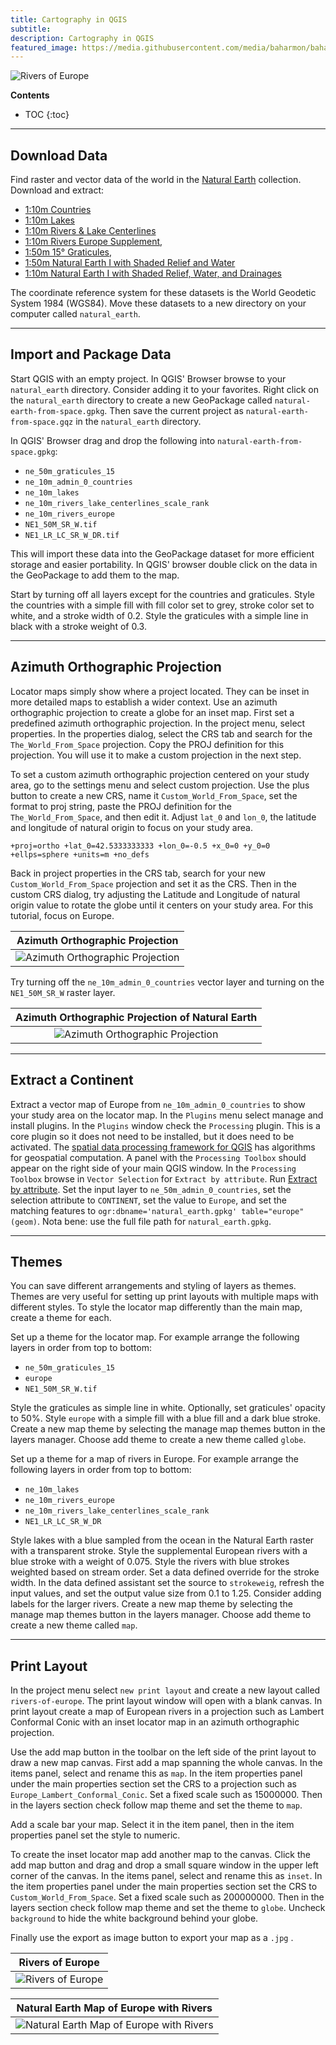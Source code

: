 ```yaml
---
title: Cartography in QGIS
subtitle:
description: Cartography in QGIS
featured_image: https://media.githubusercontent.com/media/baharmon/baharmon.github.io/master/images/natural-earth/natural-earth-europe.jpg
---
```


![Rivers of Europe](https://media.githubusercontent.com/media/baharmon/baharmon.github.io/master/images/natural-earth/natural-earth-europe.jpg)

**Contents**
* TOC
{:toc}

---

## Download Data

Find <i class="ms ms-raster"></i> raster
and <i class="ms ms-line"></i> vector data
of the world in the
[Natural Earth](https://www.naturalearthdata.com/) collection.
Download and extract:
* <i class="ms ms-polygon"></i>
[1:10m Countries](https://www.naturalearthdata.com/http//www.naturalearthdata.com/download/10m/cultural/ne_10m_admin_0_countries.zip)
* <i class="ms ms-polygon"></i>
[1:10m Lakes](https://www.naturalearthdata.com/http//www.naturalearthdata.com/download/10m/physical/ne_10m_lakes.zip)
* <i class="ms ms-line"></i>
[1:10m Rivers & Lake Centerlines](https://www.naturalearthdata.com/http//www.naturalearthdata.com/download/10m/physical/ne_10m_rivers_lake_centerlines_scale_rank.zip)
* <i class="ms ms-line"></i>
[1:10m Rivers Europe Supplement](https://www.naturalearthdata.com/http//www.naturalearthdata.com/download/10m/physical/ne_10m_rivers_europe.zip),
* <i class="ms ms-graticule"></i>
[1:50m 15° Graticules](https://www.naturalearthdata.com/http//www.naturalearthdata.com/download/50m/physical/ne_50m_graticules_15.zip),
* <i class="ms ms-raster"></i>
[1:50m Natural Earth I with Shaded Relief and Water](https://www.naturalearthdata.com/http//www.naturalearthdata.com/download/50m/raster/NE1_50M_SR_W.zip)
* <i class="ms ms-raster"></i>
[1:10m Natural Earth I with Shaded Relief, Water, and Drainages](https://www.naturalearthdata.com/http//www.naturalearthdata.com/download/10m/raster/NE1_LR_LC_SR_W_DR.zip)

The <i class="ms ms-sphere"></i> coordinate reference system
for these datasets is the
World Geodetic System 1984 (WGS84).
Move these datasets to
a new <i class="ms ms-directory"></i> directory
on your computer called `natural_earth`.

---

## Import and Package Data

Start QGIS with an empty project.
In QGIS' Browser browse
to your <i class="ms ms-directory"></i>
`natural_earth` directory.
Consider adding it to your favorites.
Right click on the `natural_earth` directory
to create a new
<i class="ms ms-database"></i> GeoPackage
called `natural-earth-from-space.gpkg`.
Then save the current project as
`natural-earth-from-space.gqz`
in the `natural_earth` directory.

In QGIS' Browser drag and drop
the following into `natural-earth-from-space.gpkg`:
* `ne_50m_graticules_15`
* `ne_10m_admin_0_countries`
* `ne_10m_lakes`
* `ne_10m_rivers_lake_centerlines_scale_rank`
* `ne_10m_rivers_europe`
* `NE1_50M_SR_W.tif`
* `NE1_LR_LC_SR_W_DR.tif`

This will import these data into
the <i class="ms ms-database"></i> GeoPackage
dataset for more efficient storage
and easier portability.
In QGIS' browser double click
on the data in the GeoPackage
to add them to the map.

Start by turning off all layers
except for the countries and graticules.
Style the countries with a simple fill
with fill color set to grey,
stroke color set to white,
and a stroke width of 0.2.
Style the graticules with a simple line
in black with a stroke weight of 0.3.

---

## Azimuth Orthographic Projection

Locator maps simply show where a project located.
They can be inset in more detailed maps to
establish a wider context.
Use an <i class="ms ms-sphere"></i>
azimuth orthographic projection
to create a globe for an inset map.
First set a predefined azimuth orthographic projection.
In the project menu, select properties.
In the properties dialog, select the CRS tab
and search for the `The_World_From_Space` projection.
Copy the PROJ definition for this projection.
You will use it to make a custom projection
in the next step.

To set a custom azimuth orthographic projection
centered on your study area,
go to the settings menu
and select custom projection.
Use the plus button to create a new CRS,
name it `Custom_World_From_Space`,
set the format to proj string,
paste the PROJ definition for the
`The_World_From_Space`,
and then edit it.
Adjust `lat_0` and `lon_0`,
the latitude and longitude
of natural origin
to focus on your study area.
```
+proj=ortho +lat_0=42.5333333333 +lon_0=-0.5 +x_0=0 +y_0=0 +ellps=sphere +units=m +no_defs
```
Back in project properties in the CRS tab,
search for your new `Custom_World_From_Space` projection
and set it as the CRS.
Then in the custom CRS dialog,
try adjusting the Latitude and Longitude
of natural origin value to rotate the globe
until it centers on your study area.
For this tutorial, focus on Europe.

| Azimuth Orthographic Projection |
|:---:|
| ![Azimuth Orthographic Projection](https://media.githubusercontent.com/media/baharmon/baharmon.github.io/master/images/natural-earth/globe.jpg) |

Try turning off the
<i class="ms ms-polygon"></i>
`ne_10m_admin_0_countries`
vector layer
and turning on the
<i class="ms ms-raster"></i>
`NE1_50M_SR_W`
raster layer.

| Azimuth Orthographic Projection of Natural Earth |
|:---:|
| ![Azimuth Orthographic Projection](https://media.githubusercontent.com/media/baharmon/baharmon.github.io/master/images/natural-earth/globe-wth-rivers.jpg) |

---

## Extract a Continent

Extract a vector map of Europe from
<i class="ms ms-polygon"></i>
`ne_10m_admin_0_countries`
to show your study area on the locator map.
In the `Plugins` menu
select manage and install plugins.
In the `Plugins` window
check the `Processing` plugin.
This is a core plugin
so it does not need to be installed,
but it does need to be activated.
The [spatial data processing framework for QGIS](https://docs.qgis.org/3.10/en/docs/user_manual/processing/index.html)
has algorithms for geospatial computation.
A panel with the `Processing Toolbox`
should appear on the right side
of your main QGIS window.
In the `Processing Toolbox` browse
in `Vector Selection` for
`Extract by attribute`.
Run [Extract by attribute](https://docs.qgis.org/3.10/en/docs/user_manual/processing_algs/qgis/vectorselection.html#extract-by-attribute).
Set the input layer to `ne_50m_admin_0_countries`, set the selection attribute to `CONTINENT`, set the value to `Europe`, and set the matching features to `ogr:dbname='natural_earth.gpkg' table="europe" (geom)`.
Nota bene: use the full file path for `natural_earth.gpkg`.

---

## Themes

You can save different arrangements
and styling of layers as themes.
Themes are very useful for setting up
print layouts with multiple maps
with different styles.
To <i class="ms ms-style"></i> style
the locator map
differently than the main map,
create a theme for each.

Set up a theme for the locator map.
For example arrange the following layers
in order from top to bottom:
* `ne_50m_graticules_15`
* `europe`
* `NE1_50M_SR_W.tif`

Style the graticules as simple line in white.
Optionally, set graticules' opacity to 50%.
Style `europe` with a simple fill
with a blue fill and a dark blue stroke.
Create a new map theme by
selecting the manage map themes button
in the layers manager.
Choose add theme to create
a new theme called `globe`.

Set up a theme for a
map of rivers in Europe.
For example arrange the following layers
in order from top to bottom:
* `ne_10m_lakes`
* `ne_10m_rivers_europe`
* `ne_10m_rivers_lake_centerlines_scale_rank`
* `NE1_LR_LC_SR_W_DR`

Style lakes with a blue sampled
<i class="ms ms-color-picker"></i>
from the ocean  in the Natural Earth raster
with a transparent stroke.
Style the supplemental European rivers
with a blue stroke with a weight of 0.075.
Style the rivers with blue strokes
weighted based on stream order.
Set a data defined override
for the stroke width.
In the data defined assistant
set the source to `strokeweig`,
refresh the input values,
and set the output value size from
0.1 to 1.25.
Consider adding labels for the larger rivers.
Create a new map theme by
selecting the manage map themes button
in the layers manager.
Choose add theme to create
a new theme called `map`.

---

## Print Layout

In the project menu
select `new print layout`
and create a new layout
called `rivers-of-europe`.
The print layout window will open
with a blank canvas.
In print layout create
a <i class="ms ms-map"></i>
map of European rivers in a projection
such as Lambert Conformal Conic
with an <i class="ms ms-globe"></i>
inset locator map
in an azimuth orthographic projection.

Use the add map button in the toolbar
on the left side of the print layout
to draw a new map canvas.
First add a map spanning the whole canvas.
In the items panel,
select and rename this as `map`.
In the item properties panel
under the main properties section
set the CRS to a projection such as
`Europe_Lambert_Conformal_Conic`.
Set a fixed scale such as 15000000.
Then in the layers section
check follow map theme
and set the theme to `map`.

Add a scale bar your map.
Select it in the item panel,
then in the item properties panel
set the style to numeric.

To create the inset locator map
add another map to the canvas.
Click the add map button and
drag and drop a small square window
in the upper left corner of the canvas.
In the items panel,
select and rename this as `inset`.
In the item properties panel
under the main properties section
set the CRS to `Custom_World_From_Space`.
Set a fixed scale such as 200000000.
Then in the layers section
check follow map theme
and set the theme to `globe`.
Uncheck `background` to hide
the white background behind your globe.

Finally use the export as image button
to export your map as a `.jpg` <i class="ms ms-img"></i>.

| Rivers of Europe |
|:---:|
| ![Rivers of Europe](https://media.githubusercontent.com/media/baharmon/baharmon.github.io/master/images/natural-earth/rivers-of-europe.jpg) |

| Natural Earth Map of Europe with Rivers |
|:---:|
| ![Natural Earth Map of Europe with Rivers](https://media.githubusercontent.com/media/baharmon/baharmon.github.io/master/images/natural-earth/natural-earth-europe.jpg) |

